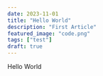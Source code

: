 ```yaml
---
date: 2023-11-01
title: "Hello World"
description: "First Article"
featured_image: "code.png"
tags: ["test"]
draft: true
---
```


Hello World